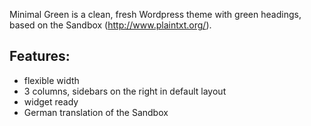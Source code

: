 Minimal Green is a clean, fresh Wordpress theme with green headings, based on the Sandbox (http://www.plaintxt.org/). 
## Features:
* flexible width
* 3 columns, sidebars on the right in default layout
* widget ready
* German translation of the Sandbox

